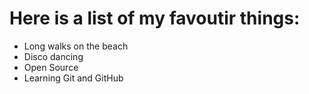# Here is a list of my favoutir things:
- Long walks on the beach
- Disco dancing
- Open Source
- Learning Git and GitHub
